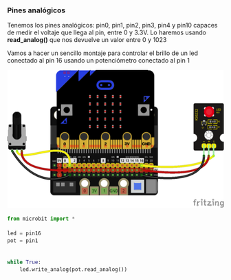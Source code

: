 ### Pines analógicos

Tenemos los pines analógicos: pin0, pin1, pin2, pin3, pin4 y pin10 capaces de medir el voltaje que llega al pin, entre 0 y 3.3V. Lo haremos usando **read_analog()** que nos devuelve un valor entre 0 y 1023

Vamos a hacer un sencillo montaje para controlar el brillo de un led conectado al pin 16 usando un potenciómetro conectado al pin 1

![](./images/microbit_led_pot_bb.png)

```python
from microbit import *

led = pin16
pot = pin1


while True:
    led.write_analog(pot.read_analog())
```
